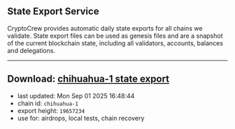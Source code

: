 ## State Export Service
CryptoCrew provides automatic daily state exports for all chains we validate. State export files can be used as genesis files and are a snapshot of the current blockchain state, including all validators, accounts, balances and delegations.

---
**Download: [chihuahua-1 state export](https://dl-eu2.ccvalidators.com/SERVICE/chihuahua/chihuahua-1_export_19657234.json)**
---

- last updated: Mon Sep 01 2025 16:48:44
- chain id: `chihuahua-1`
- export height: `19657234`
- use for: airdrops, local tests, chain recovery

